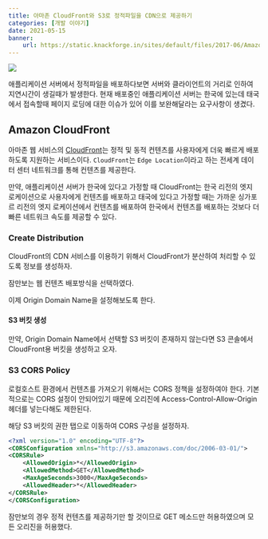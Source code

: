 ```yaml
---
title: 아마존 CloudFront와 S3로 정적파일을 CDN으로 제공하기
categories: [개발 이야기]
date: 2021-05-15
banner:
    url: https://static.knackforge.in/sites/default/files/2017-06/Amazon-Cloudfront_0.png
---
```


![](https://static.knackforge.in/sites/default/files/2017-06/Amazon-Cloudfront_0.png)

애플리케이션 서버에서 정적파일을 배포하다보면 서버와 클라이언트의 거리로 인하여 지연시간이 생길때가 발생한다. 현재 배포중인 애플리케이션 서버는 한국에 있는데 태국에서 접속할때 페이지 로딩에 대한 이슈가 있어 이를 보완해달라는 요구사항이 생겼다.

## Amazon CloudFront

아마존 웹 서비스의 [CloudFront](https://docs.aws.amazon.com/ko_kr/AmazonCloudFront/latest/DeveloperGuide/Introduction.html)는 정적 및 동적 컨텐츠를 사용자에게 더욱 빠르게 배포하도록 지원하는 서비스이다. `CloudFront`는 `Edge Location`이라고 하는 전세계 데이터 센터 네트워크를 통해 컨텐츠를 제공한다.

만약, 애플리케이션 서버가 한국에 있다고 가정할 때 CloudFront는 한국 리전의 엣지 로케이션으로 사용자에게 컨텐츠를 배포하고 태국에 있다고 가정할 때는 가까운 싱가포르 리전의 엣지 로케이션에서 컨텐츠를 배포하여 한국에서 컨텐츠를 배포하는 것보다 더 빠른 네트워크 속도를 제공할 수 있다.

### Create Distribution

CloudFront의 CDN 서비스를 이용하기 위해서 CloudFront가 분산하여 처리할 수 있도록 정보를 생성하자.

잠만보는 웹 컨텐츠 배포방식을 선택하였다.

이제 Origin Domain Name을 설정해보도록 한다.

#### S3 버킷 생성

만약, Origin Domain Name에서 선택할 S3 버킷이 존재하지 않는다면 S3 콘솔에서 CloudFront용 버킷을 생성하고 오자.

### S3 CORS Policy

로컬호스트 환경에서 컨텐츠를 가져오기 위해서는 CORS 정책을 설정하여야 한다. 기본적으로는 CORS 설정이 안되어있기 때문에 오리진에 Access-Control-Allow-Origin 헤더를 넣는다해도 제한된다.

해당 S3 버킷의 권한 탭으로 이동하여 CORS 구성을 설정하자.

```xml
<?xml version="1.0" encoding="UTF-8"?>
<CORSConfiguration xmlns="http://s3.amazonaws.com/doc/2006-03-01/">
<CORSRule>
    <AllowedOrigin>*</AllowedOrigin>
    <AllowedMethod>GET</AllowedMethod>
    <MaxAgeSeconds>3000</MaxAgeSeconds>
    <AllowedHeader>*</AllowedHeader>
</CORSRule>
</CORSConfiguration>
```

잠만보의 경우 정적 컨텐츠를 제공하기만 할 것이므로 GET 메소드만 허용하였으며 모든 오리진을 허용했다.
